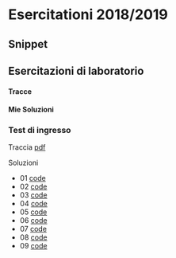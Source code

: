 # Esercitationi 2018/2019

## Snippet

## Esercitazioni di laboratorio
#### Tracce
#### Mie Soluzioni

### Test di ingresso
Traccia [pdf](20180924/traccia.pdf)

Soluzioni
- 01 [code](20180924/01.cpp)
- 02 [code](20180924/02.cpp)
- 03 [code](20180924/03.cpp)
- 04 [code](20180924/04.cpp)
- 05 [code](20180924/05.cpp)
- 06 [code](20180924/06.cpp)
- 07 [code](20180924/07.cpp)
- 08 [code](20180924/08.cpp)
- 09 [code](20180924/09.cpp)